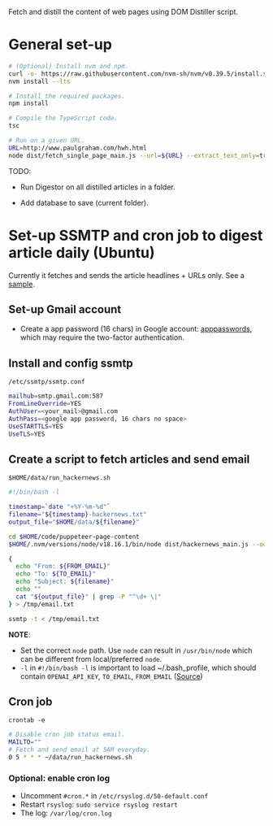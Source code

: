 Fetch and distill the content of web pages using DOM Distiller script.

# General set-up

```bash
# (Optional) Install nvm and npm.
curl -o- https://raw.githubusercontent.com/nvm-sh/nvm/v0.39.5/install.sh | bash
nvm install --lts

# Install the required packages.
npm install

# Compile the TypeScript code.
tsc

# Run on a given URL.
URL=http://www.paulgraham.com/hwh.html
node dist/fetch_single_page_main.js --url=${URL} --extract_text_only=true --output_dir=/tmp/
```

TODO:

- Run Digestor on all distilled articles in a folder.

- Add database to save (current folder).

# Set-up SSMTP and cron job to digest article daily (Ubuntu)

Currently it fetches and sends the article headlines + URLs only. See a [sample](https://justpaste.it/bv6f7).

## Set-up Gmail account

- Create a app password (16 chars) in Google account: [apppasswords](https://myaccount.google.com/apppasswords), which may require the two-factor authentication.

## Install and config ssmtp

`/etc/ssmtp/ssmtp.conf`

```bash
mailhub=smtp.gmail.com:587
FromLineOverride=YES
AuthUser=<your_mail>@gmail.com
AuthPass=<google app password, 16 chars no space>
UseSTARTTLS=YES
UseTLS=YES
```

## Create a script to fetch articles and send email

`$HOME/data/run_hackernews.sh`

```bash
#!/bin/bash -l

timestamp=`date "+%Y-%m-%d"`
filename="${timestamp}-hackernews.txt"
output_file="$HOME/data/${filename}"

cd $HOME/code/puppeteer-page-content
$HOME/.nvm/versions/node/v18.16.1/bin/node dist/hackernews_main.js --output_dir=$HOME/data/hackernews 2>&1 | tee ${output_file}

{
  echo "From: ${FROM_EMAIL}"
  echo "To: ${TO_EMAIL}"
  echo "Subject: ${filename}"
  echo ""
  cat "${output_file}" | grep -P "^\d+ \|"
} > /tmp/email.txt

ssmtp -t < /tmp/email.txt
```

**NOTE**:

- Set the correct `node` path. Use `node` can result in `/usr/bin/node` which can be different from local/preferred `node`.
- `-l` in `#!/bin/bash -l` is important to load ~/.bash_profile, which should contain `OPENAI_API_KEY`, `TO_EMAIL`, `FROM_EMAIL` ([Source](https://stackoverflow.com/a/51591762/956507))

## Cron job

`crontab -e`

```bash
# Disable cron job status email.
MAILTO=""
# Fetch and send email at 5AM everyday.
0 5 * * * ~/data/run_hackernews.sh
```

### Optional: enable cron log

- Uncomment `#cron.*` in `/etc/rsyslog.d/50-default.conf`
- Restart `rsyslog`: `sudo service rsyslog restart`
- The log: `/var/log/cron.log`
